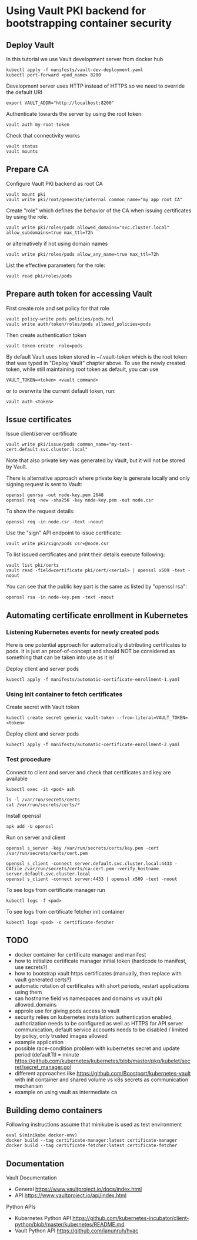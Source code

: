 

# Using Vault PKI backend for bootstrapping container security


## Deploy Vault

In this tutorial we use Vault development server from docker hub

    kubectl apply -f manifests/vault-dev-deployment.yaml
    kubectl port-forward <pod_name> 8200


Development server uses HTTP instead of HTTPS so we need to override
the default URI

    export VAULT_ADDR="http://localhost:8200"


Authenticate towards the server by using the root token:

    vault auth my-root-token


Check that connectivity works

    vault status
    vault mounts


## Prepare CA

Configure Vault PKI backend as root CA

    vault mount pki
    vault write pki/root/generate/internal common_name="my app root CA"


Create "role" which defines the behavior of the CA when issuing
certificates by using the role.

    vault write pki/roles/pods allowed_domains="svc.cluster.local" allow_subdomains=true max_ttl=72h


or alternatively if not using domain names

    vault write pki/roles/pods allow_any_name=true max_ttl=72h


List the effective parameters for the role:

    vault read pki/roles/pods


## Prepare auth token for accessing Vault

First create role and set policy for that role

    vault policy-write pods policies/pods.hcl
    vault write auth/token/roles/pods allowed_policies=pods


Then create authentication token

    vault token-create -role=pods


By default Vault uses token stored in ~/.vault-token which is the root
token that was typed in "Deploy Vault" chapter above.  To use the
newly created token, while still maintaining root token as default,
you can use

    VAULT_TOKEN=<token> <vault command>


or to overwrite the current default token, run:

    vault auth <token>


## Issue certificates


Issue client/server certificate

    vault write pki/issue/pods common_name="my-test-cert.default.svc.cluster.local"


Note that also private key was generated by Vault, but it will not be
stored by Vault.

There is alternative approach where private key is generate locally and only signing request is sent to Vault:

    openssl genrsa -out node-key.pem 2048
    openssl req -new -sha256 -key node-key.pem -out node.csr


To show the request details:

    openssl req -in node.csr -text -noout


Use the "sign" API endpoint to issue certificate:

    vault write pki/sign/pods csr=@node.csr


To list issued certificates and print their details execute following:

    vault list pki/certs
    vault read -field=certificate pki/cert/<serial> | openssl x509 -text -noout


You can see that the public key part is the same as listed by "openssl rsa":

    openssl rsa -in node-key.pem -text -noout




## Automating certificate enrollment in Kubernetes


### Listening Kubernetes events for newly created pods

Here is one potential approach for automatically distributing certificates to
pods.  It is just an proof-of-concept and should NOT be considered as something
that can be taken into use as it is!

Deploy client and server pods

    kubectl apply -f manifests/automatic-certificate-enrollment-1.yaml



### Using init container to fetch certificates

Create secret with Vault token

    kubectl create secret generic vault-token --from-literal=VAULT_TOKEN=<token>


Deploy client and server pods

    kubectl apply -f manifests/automatic-certificate-enrollment-2.yaml


### Test procedure


Connect to client and server and check that certificates and key are available

    kubectl exec -it <pod> ash

    ls -l /var/run/secrets/certs
    cat /var/run/secrets/certs/*


Install openssl

    apk add -U openssl


Run on server and client

    openssl s_server -key /var/run/secrets/certs/key.pem -cert /var/run/secrets/certs/cert.pem

    openssl s_client -connect server.default.svc.cluster.local:4433 -CAfile /var/run/secrets/certs/ca-cert.pem -verify_hostname server.default.svc.cluster.local
    openssl s_client -connect server:4433 | openssl x509 -text -noout



To see logs from certificate manager run

    kubectl logs -f <pod>


To see logs from certificate fetcher init container

    kubectl logs <pod> -c certificate-fetcher


## TODO

- docker container for certificate manager and manifest
- how to initialize certificate manager initial token (hardcode to manifest, use secrets?)
- how to bootstrap vault https certificates (manually, then replace with vault generated certs?)
- automatic rotation of certificates with short periods, restart applications using them
- san hostname field vs namespaces and domains vs vault pki allowed_domains 
- approle use for giving pods access to vault
- security relies on kubernetes installation: authentication enabled, authorization needs to be configured as well as HTTPS for API server communication, default service accounts needs to be disabled / limited by policy, only trusted images allowed
- example application
- possible race-condition problem with kubernetes secret and update period (defaultTtl = minute https://github.com/kubernetes/kubernetes/blob/master/pkg/kubelet/secret/secret_manager.go)
- different approaches like https://github.com/Boostport/kubernetes-vault with init container and shared volume vs k8s secrets as communication mechanism
- example on using vault as intermediate ca


## Building demo containers

Following instructions assume that minikube is used as test environment

    eval $(minikube docker-env)
    docker build --tag certificate-manager:latest certificate-manager
    docker build --tag certificate-fetcher:latest certificate-fetcher




## Documentation

Vault Documentation

* General https://www.vaultproject.io/docs/index.html
* API https://www.vaultproject.io/api/index.html

Python APIs

* Kubernetes Python API https://github.com/kubernetes-incubator/client-python/blob/master/kubernetes/README.md
* Vault Python API https://github.com/ianunruh/hvac
